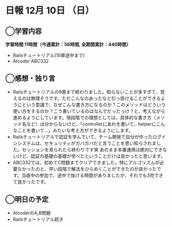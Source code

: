 # 日報  12月 10日 （日）

## ◯学習内容

**学習時間  11時間（今週累計：56時間, 全期間累計：440時間）**
- Railsチュートリアル(10章途中まで)
- Atcoder ABC332

## ◯感想・独り言
- Railsチュートリアルの9章まで終わりました。知らないことが多すぎて、覚えるのは無理そうです。ただこんなのあったなと引っ掛けることができるようにという意識で、なぜこんな書き方になるのか？このメソッドはどういう使い方をするのか？こう書いているのはなんでだったっけ？と、考えながら進めるようにしています。現段階での理想としては、具体的な書き方（メソッド名など）は分からないけど、「controllerにあれを書いて、helperにこんなことを書いて...」みたいな考え方ができるようにします。
- Railsチュートリアルで認証を学んでいて、チーム開発で自分が作ったログインシステムは、セキュリティがガバガバだと言うことを思い知らされました。セッションを見られたら終わりです笑 あのまま本番運用は絶対にできないけど、認証の基礎の基礎が学べたということだけは良かったと思います。
- ABC332では、初めてC問題までクリアできました。特にアルゴリズムが必要なかったのと、早い段階で解法をひらめくことができたのが良かったです。当直中の参加で、途中で抜ける時間がありましたが、それでも3完できて良かったです。

## ◯明日の予定
- AtcoderのA,B問題
- Railsチュートリアル続き